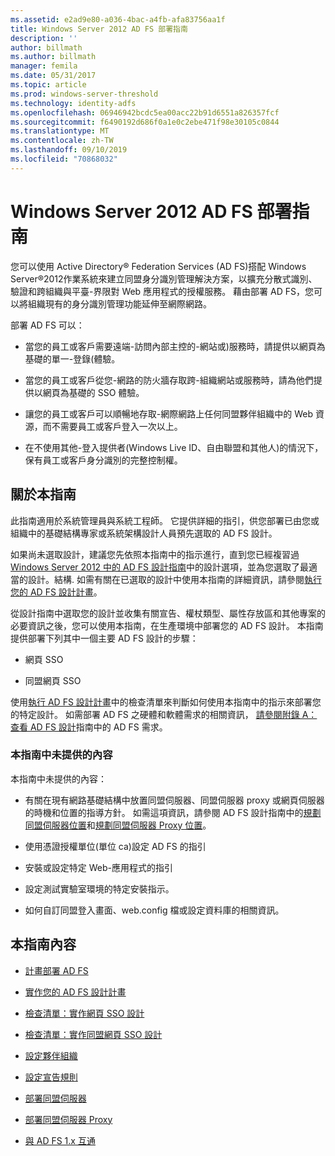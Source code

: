 ```yaml
---
ms.assetid: e2ad9e80-a036-4bac-a4fb-afa83756aa1f
title: Windows Server 2012 AD FS 部署指南
description: ''
author: billmath
ms.author: billmath
manager: femila
ms.date: 05/31/2017
ms.topic: article
ms.prod: windows-server-threshold
ms.technology: identity-adfs
ms.openlocfilehash: 06946942bcdc5ea00acc22b91d6551a826357fcf
ms.sourcegitcommit: f6490192d686f0a1e0c2ebe471f98e30105c0844
ms.translationtype: MT
ms.contentlocale: zh-TW
ms.lasthandoff: 09/10/2019
ms.locfileid: "70868032"
---
```

# <a name="windows-server-2012-ad-fs-deployment-guide"></a>Windows Server 2012 AD FS 部署指南


您可以使用 Active Directory® Federation Services \(AD FS\)搭配 Windows Server®2012作業系統來建立同盟身分識別管理解決方案，以擴充分散式識別、驗證和跨組織與平臺\-界限對 Web 應用程式的授權服務。 藉由部署 AD FS，您可以將組織現有的身分識別管理功能延伸至網際網路。  
  
部署 AD FS 可以：  
  
-   當您的員工或客戶需要遠端\-訪問內部主控的\-網站或\)服務時，請提供以網頁為基礎的單一\-登錄\(體驗。  
  
-   當您的員工或客戶從您\-網路的防火牆存取跨\-組織網站或服務時，請為他們提供以網頁為基礎的 SSO 體驗。  
  
-   讓您的員工或客戶可以順暢地存取\-網際網路上任何同盟夥伴組織中的 Web 資源，而不需要員工或客戶登入一次以上。  
  
-   在不使用其他\-登入提供者\(Windows Live ID、自由聯盟和其他人\)的情況下，保有員工或客戶身分識別的完整控制權。  
  
## <a name="about-this-guide"></a>關於本指南  
此指南適用於系統管理員與系統工程師。 它提供詳細的指引，供您部署已由您或組織中的基礎結構專家或系統架構設計人員預先選取的 AD FS 設計。  
  
如果尚未選取設計，建議您先依照本指南中的指示進行，直到您已經複習過[Windows Server 2012 中的 AD FS 設計指南](https://technet.microsoft.com/library/dd807036.aspx)中的設計選項，並為您選取了最適當的設計。結構. 如需有關在已選取的設計中使用本指南的詳細資訊，請參閱[執行您的 AD FS 設計計畫](Implementing-Your-AD-FS-Design-Plan.md)。  
  
從設計指南中選取您的設計並收集有關宣告、權杖類型、屬性存放區和其他專案的必要資訊之後，您可以使用本指南，在生產環境中部署您的 AD FS 設計。 本指南提供部署下列其中一個主要 AD FS 設計的步驟：  
  
-   網頁 SSO  
  
-   同盟網頁 SSO  
  
使用[執行 AD FS 設計計畫](Implementing-Your-AD-FS-Design-Plan.md)中的檢查清單來判斷如何使用本指南中的指示來部署您的特定設計。 如需部署 AD FS 之硬體和軟體需求的相關資訊， [請參閱附錄 A：查看 AD FS 設計](https://technet.microsoft.com/library/ff678034.aspx)指南中的 AD FS 需求。  
  
### <a name="what-this-guide-does-not-provide"></a>本指南中未提供的內容  
本指南中未提供的內容：  
  
-   有關在現有網路基礎結構中放置同盟伺服器、同盟伺服器 proxy 或網頁伺服器的時機和位置的指導方針。 如需這項資訊，請參閱 AD FS 設計指南中的[規劃同盟伺服器位置](https://technet.microsoft.com/library/dd807069.aspx)和[規劃同盟伺服器 Proxy 位置](https://technet.microsoft.com/library/dd807130.aspx)。  
  
-   使用憑證授權單位\(單位 ca\)設定 AD FS 的指引  
  
-   安裝或設定特定 Web\-應用程式的指引  
  
-   設定測試實驗室環境的特定安裝指示。  
  
-   如何自訂同盟登入畫面、web.config 檔或設定資料庫的相關資訊。  
  
## <a name="in-this-guide"></a>本指南內容  
  
-   [計畫部署 AD FS](Planning-to-Deploy-AD-FS.md)  
  
-   [實作您的 AD FS 設計計畫](Implementing-Your-AD-FS-Design-Plan.md)  
  
-   [檢查清單：實作網頁 SSO 設計](Checklist--Implementing-a-Web-SSO-Design.md)  
  
-   [檢查清單：實作同盟網頁 SSO 設計](Checklist--Implementing-a-Federated-Web-SSO-Design.md)  
  
-   [設定夥伴組織](Configuring-Partner-Organizations.md)  
  
-   [設定宣告規則](Configuring-Claim-Rules.md)  
  
-   [部署同盟伺服器](Deploying-Federation-Servers.md)  
  
-   [部署同盟伺服器 Proxy](Deploying-Federation-Server-Proxies.md)  
  
-   [與 AD FS 1.x 互通](Interoperating-with-AD-FS-1.x.md)  
